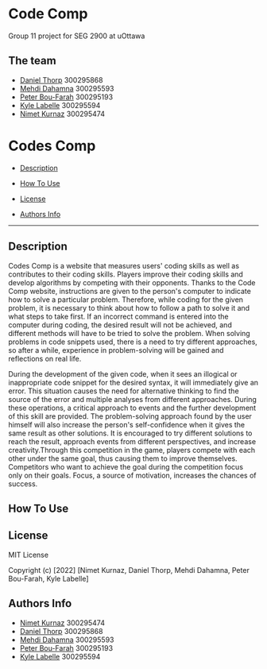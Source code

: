 # Code Comp

Group 11 project for SEG 2900 at uOttawa

## The team

- [Daniel Thorp](https://github.com/arcanistzed) 300295868
- [Mehdi Dahamna](https://github.com/Mehdidahamna) 300295593
- [Peter Bou-Farah](https://github.com/peter-bf) 300295193
- [Kyle Labelle](https://github.com/kyle-labelle) 300295594
- [Nimet Kurnaz](https://github.com/Nimetkurnaz) 300295474

# Codes Comp

- [Description](#description)

- [How To Use](#how-to-use)

- [License](#license)

- [Authors Info](#author-info)

---
## Description

Codes Comp is a website that measures users' coding skills as well as contributes to their coding skills. Players improve their coding skills and develop algorithms by competing with their opponents. Thanks to the Code Comp website, instructions are given to the person's computer to indicate how to solve a particular problem. Therefore, while coding for the given problem, it is necessary to think about how to follow a path to solve it and what steps to take first. If an incorrect command is entered into the computer during coding, the desired result will not be achieved, and different methods will have to be tried to solve the problem. When solving problems in code snippets used, there is a need to try different approaches, so after a while, experience in problem-solving will be gained and reflections on real life. 

During the development of the given code, when it sees an illogical or inappropriate code snippet for the desired syntax, it will immediately give an error. This situation causes the need for alternative thinking to find the source of the error and multiple analyses from different approaches. During these operations, a critical approach to events and the further development of this skill are provided. The problem-solving approach found by the user himself will also increase the person's self-confidence when it gives the same result as other solutions. It is encouraged to try different solutions to reach the result, approach events from different perspectives, and increase creativity.Through this competition in the game, players compete with each other under the same goal, thus causing them to improve themselves. Competitors who want to achieve the goal during the competition focus only on their goals. Focus, a source of motivation, increases the chances of success.

## How To Use

## License

MIT License

Copyright (c) [2022] [Nimet Kurnaz, Daniel Thorp, Mehdi Dahamna, Peter Bou-Farah, Kyle Labelle]

## Authors Info

- [Nimet Kurnaz](https://github.com/Nimetkurnaz) 300295474
- [Daniel Thorp](https://github.com/arcanistzed) 300295868
- [Mehdi Dahamna](https://github.com/Mehdidahamna) 300295593
- [Peter Bou-Farah](https://github.com/peter-bf) 300295193
- [Kyle Labelle](https://github.com/kyle-labelle) 300295594

